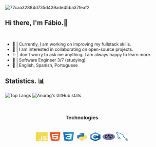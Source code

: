 ![77caa32884d735d439ade45ba37feaf2](https://github.com/falopinho/Falopinho/assets/116457022/ebe60e91-b080-47dd-9336-8b2034c9ab34)

<h2>Hi there, I'm Fábio.👋</h2>

<br>

- 🌌 | Currently, I am working on improving my fullstack skills.
- 🤝 | I am interested in collaborating on open-source projects.
- ✨ | don't worry to ask me anything. I am always happy to learn more.
- 🏫 | Software Engineer 3/7 (studying)
- 💭 | English, Spanish, Portuguese

<h2>Statistics. 📊</h2>

![Top Langs](https://github-readme-stats.vercel.app/api/top-langs/?username=falopinho&layout=compact)
![Anurag's GitHub stats](https://github-readme-stats.vercel.app/api?username=falopinho&show_icons=true&theme=white)

<br>

<h3 align="center">Technologies</h3>
<div style="display: inline_block" align="center"><br>
  <img align="center" alt="Falops-Js" height="30" width="40" src="https://raw.githubusercontent.com/devicons/devicon/master/icons/javascript/javascript-plain.svg">
  <img align="center" alt="Falops-HTML" height="30" width="40" src="https://raw.githubusercontent.com/devicons/devicon/master/icons/html5/html5-original.svg">
  <img align="center" alt="Falops-CSS" height="30" width="40" src="https://raw.githubusercontent.com/devicons/devicon/master/icons/css3/css3-original.svg">
  <img align="center" alt="Falops-Python" height="30" width="40" src="https://raw.githubusercontent.com/devicons/devicon/master/icons/python/python-original.svg">
  <img align="center" alt="Falops-C" height="30" width="40" src="https://raw.githubusercontent.com/devicons/devicon/master/icons/c/c-original.svg">
  <img align="center" alt="Falops-PHP" height="40" width="40" src="https://raw.githubusercontent.com/devicons/devicon/master/icons/php/php-original.svg">
  <img align="center" alt="Falops-mySQL" height="30" width="40" src="https://raw.githubusercontent.com/devicons/devicon/master/icons/mysql/mysql-original.svg">
</div>
